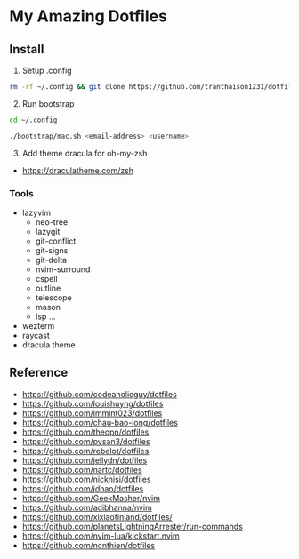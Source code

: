 # My Amazing Dotfiles

## Install

1. Setup .config

```bash
rm -rf ~/.config && git clone https://github.com/tranthaison1231/dotfiles ~/.config/
```

2. Run bootstrap

```bash
cd ~/.config

./bootstrap/mac.sh <email-address> <username>
```

3. Add theme dracula for oh-my-zsh

- https://draculatheme.com/zsh

### Tools

- lazyvim
  - neo-tree
  - lazygit
  - git-conflict
  - git-signs
  - git-delta
  - nvim-surround
  - cspell
  - outline
  - telescope
  - mason
  - lsp
    ...
- wezterm
- raycast
- dracula theme

## Reference

- https://github.com/codeaholicguy/dotfiles
- https://github.com/louishuyng/dotfiles
- https://github.com/immint023/dotfiles
- https://github.com/chau-bao-long/dotfiles
- https://github.com/theopn/dotfiles
- https://github.com/pysan3/dotfiles
- https://github.com/rebelot/dotfiles
- https://github.com/jellydn/dotfiles
- https://github.com/nartc/dotfiles
- https://github.com/nicknisi/dotfiles
- https://github.com/jdhao/dotfiles
- https://github.com/GeekMasher/nvim
- https://github.com/adibhanna/nvim
- https://github.com/xixiaofinland/dotfiles/
- https://github.com/planetsLightningArrester/run-commands
- https://github.com/nvim-lua/kickstart.nvim
- https://github.com/ncnthien/dotfiles
